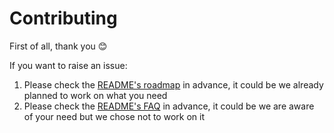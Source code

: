 # Contributing

First of all, thank you 😊

If you want to raise an issue:
1. Please check the [README's roadmap](./README.md#roadmap) in advance, it could be we already
planned to work on what you need
2. Please check the [README's FAQ](./README.md#faq) in advance, it could be we are aware of your
need but we chose not to work on it

